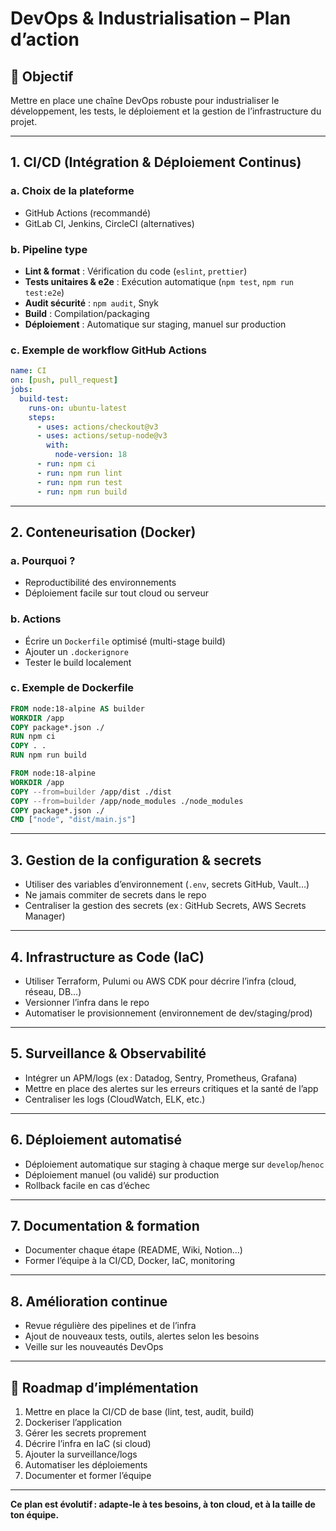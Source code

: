 # DevOps & Industrialisation – Plan d’action

## 🎯 Objectif

Mettre en place une chaîne DevOps robuste pour industrialiser le développement, les tests, le déploiement et la gestion de l’infrastructure du projet.

---

## 1. **CI/CD (Intégration & Déploiement Continus)**

### a. **Choix de la plateforme**

- GitHub Actions (recommandé)
- GitLab CI, Jenkins, CircleCI (alternatives)

### b. **Pipeline type**

- **Lint & format** : Vérification du code (`eslint`, `prettier`)
- **Tests unitaires & e2e** : Exécution automatique (`npm test`, `npm run test:e2e`)
- **Audit sécurité** : `npm audit`, Snyk
- **Build** : Compilation/packaging
- **Déploiement** : Automatique sur staging, manuel sur production

### c. **Exemple de workflow GitHub Actions**

```yaml
name: CI
on: [push, pull_request]
jobs:
  build-test:
    runs-on: ubuntu-latest
    steps:
      - uses: actions/checkout@v3
      - uses: actions/setup-node@v3
        with:
          node-version: 18
      - run: npm ci
      - run: npm run lint
      - run: npm run test
      - run: npm run build
```

---

## 2. **Conteneurisation (Docker)**

### a. **Pourquoi ?**

- Reproductibilité des environnements
- Déploiement facile sur tout cloud ou serveur

### b. **Actions**

- Écrire un `Dockerfile` optimisé (multi-stage build)
- Ajouter un `.dockerignore`
- Tester le build localement

### c. **Exemple de Dockerfile**

```Dockerfile
FROM node:18-alpine AS builder
WORKDIR /app
COPY package*.json ./
RUN npm ci
COPY . .
RUN npm run build

FROM node:18-alpine
WORKDIR /app
COPY --from=builder /app/dist ./dist
COPY --from=builder /app/node_modules ./node_modules
COPY package*.json ./
CMD ["node", "dist/main.js"]
```

---

## 3. **Gestion de la configuration & secrets**

- Utiliser des variables d’environnement (`.env`, secrets GitHub, Vault…)
- Ne jamais commiter de secrets dans le repo
- Centraliser la gestion des secrets (ex : GitHub Secrets, AWS Secrets Manager)

---

## 4. **Infrastructure as Code (IaC)**

- Utiliser Terraform, Pulumi ou AWS CDK pour décrire l’infra (cloud, réseau, DB…)
- Versionner l’infra dans le repo
- Automatiser le provisionnement (environnement de dev/staging/prod)

---

## 5. **Surveillance & Observabilité**

- Intégrer un APM/logs (ex : Datadog, Sentry, Prometheus, Grafana)
- Mettre en place des alertes sur les erreurs critiques et la santé de l’app
- Centraliser les logs (CloudWatch, ELK, etc.)

---

## 6. **Déploiement automatisé**

- Déploiement automatique sur staging à chaque merge sur `develop`/`henoc`
- Déploiement manuel (ou validé) sur production
- Rollback facile en cas d’échec

---

## 7. **Documentation & formation**

- Documenter chaque étape (README, Wiki, Notion…)
- Former l’équipe à la CI/CD, Docker, IaC, monitoring

---

## 8. **Amélioration continue**

- Revue régulière des pipelines et de l’infra
- Ajout de nouveaux tests, outils, alertes selon les besoins
- Veille sur les nouveautés DevOps

---

## 🚀 **Roadmap d’implémentation**

1. Mettre en place la CI/CD de base (lint, test, audit, build)
2. Dockeriser l’application
3. Gérer les secrets proprement
4. Décrire l’infra en IaC (si cloud)
5. Ajouter la surveillance/logs
6. Automatiser les déploiements
7. Documenter et former l’équipe

---

**Ce plan est évolutif : adapte-le à tes besoins, à ton cloud, et à la taille de ton équipe.**
